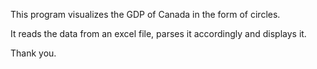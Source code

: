 This program visualizes the GDP of Canada in the form of circles.

It reads the data from an excel file, parses it accordingly and displays it.

Thank you.
